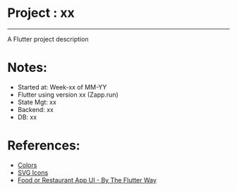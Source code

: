 # Project : xx 
***************************************************************
A Flutter project description 

# Notes:
- Started at: Week-xx of MM-YY
- Flutter using version xx (Zapp.run)
- State Mgt: xx
- Backend: xx
- DB: xx

# References:
- [Colors](https://coolors.co/palettes/trending)
- [SVG Icons](http://svgrepo.com)
- [Food or Restaurant App UI - By The Flutter Way](https://www.youtube.com/watch?v=cvAw9wucmBc)
